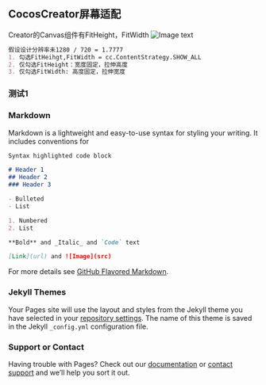 ## CocosCreator屏幕适配

Creator的Canvas组件有FitHeight，FitWidth
![Image text](../images/screenfix/pic1.png)
```markdown
假设设计分辨率未1280 / 720 = 1.7777
1. 勾选FitHeihgt,FitWidth = cc.ContentStrategy.SHOW_ALL
2. 仅勾选FitHeight：宽度固定，拉伸高度
3. 仅勾选FitWidth: 高度固定，拉伸宽度
```


### 测试1

### Markdown

Markdown is a lightweight and easy-to-use syntax for styling your writing. It includes conventions for

```markdown
Syntax highlighted code block

# Header 1
## Header 2
### Header 3

- Bulleted
- List

1. Numbered
2. List

**Bold** and _Italic_ and `Code` text

[Link](url) and ![Image](src)
```

For more details see [GitHub Flavored Markdown](https://guides.github.com/features/mastering-markdown/).

### Jekyll Themes

Your Pages site will use the layout and styles from the Jekyll theme you have selected in your [repository settings](https://github.com/xiaoman122/CocosNote/settings). The name of this theme is saved in the Jekyll `_config.yml` configuration file.

### Support or Contact

Having trouble with Pages? Check out our [documentation](https://help.github.com/categories/github-pages-basics/) or [contact support](https://github.com/contact) and we’ll help you sort it out.
